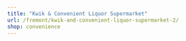 ```yaml
---
title: "Kwik & Convenient Liquor Supermarket"
url: /fremont/kwik-and-convenient-liquor-supermarket-2/
shop: convenience
---
```

